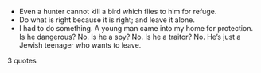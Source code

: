  - Even a hunter cannot kill a bird which flies to him for refuge.
 - Do what is right because it is right; and leave it alone.
 - I had to do something. A young man came into my home for protection. Is he dangerous? No. Is he a spy? No. Is he a traitor? No. He’s just a Jewish teenager who wants to leave.

3 quotes